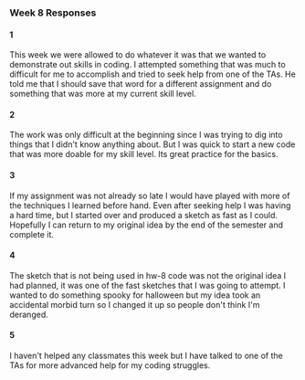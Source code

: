 ### Week 8 Responses



#### 1
This week we were allowed to do whatever it was that we wanted to demonstrate out skills in coding. I attempted something that was much to difficult for me to accomplish and tried to seek help from one of the TAs. He told me that I should save that word for a different assignment and do something that was more at my current skill level.

#### 2
The work was only difficult at the beginning since I was trying to dig into things that I didn't know anything about. But I was quick to start a new code that was more doable for my skill level. Its great practice for the basics.

#### 3
If my assignment was not already so late I would have played with more of the techniques I learned before hand. Even after seeking help I was having a hard time, but I started over and produced a sketch as fast as I could. Hopefully I can return to my original idea by the end of the semester and complete it.

#### 4
The sketch that is not being used in hw-8 code was not the original idea I had planned, it was one of the fast sketches that I was going to attempt. I wanted to do something spooky for halloween but my idea took an accidental morbid turn so I changed it up so people don't think I'm deranged.

#### 5
I haven't helped any classmates this week but I have talked to one of the TAs for more advanced help for my coding struggles.

